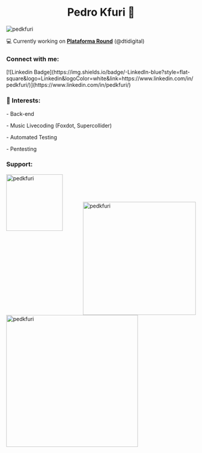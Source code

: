 <h1 align="center">Pedro Kfuri 👋</h1>
<!-- <h3 align="center"></h3> -->

<p align="left"> <img src="https://komarev.com/ghpvc/?username=pedkfuri&label=Profile%20views&color=0e75b6&style=flat" alt="pedkfuri" /> </p>

💻 Currently working on [**Plataforma Round**](https://github.com/plataforma-round) (@dtidigital)

<h3 align="left">Connect with me:</h3>
<p align="left">
[![Linkedin Badge](https://img.shields.io/badge/-LinkedIn-blue?style=flat-square&logo=Linkedin&logoColor=white&link=https://www.linkedin.com/in/pedkfuri/)](https://www.linkedin.com/in/pedkfuri/)

<h3 align="left">🌱 Interests:</h3>
<p>- Back-end</p>
<p>- Music Livecoding (Foxdot, Supercollider)</p>
<p>- Automated Testing</p>
<p>- Pentesting</p>

<h3 align="left">Support:</h3>
<p><a href="https://www.buymeacoffee.com/pedkfuri"> <img align="left" src="https://cdn.buymeacoffee.com/buttons/v2/default-yellow.png" width="150" alt="pedkfuri" /></a></p><br><br>

<h1></h1>

<p>
  <img align="right" src="https://github-readme-stats.vercel.app/api/top-langs?username=pedkfuri&show_icons=true&locale=en&layout=compact" alt="pedkfuri" width="300" />
</p>


<p><img align="left" src="https://github-readme-streak-stats.herokuapp.com/?user=pedkfuri&" alt="pedkfuri" width="350" /></p>
